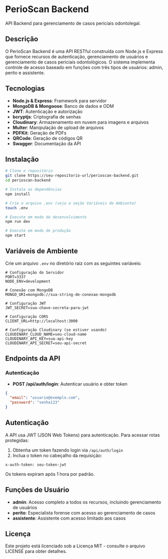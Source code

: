 # PerioScan Backend

API Backend para gerenciamento de casos periciais odontolegal.

## Descrição

O PerioScan Backend é uma API RESTful construída com Node.js e Express que fornece recursos de autenticação, gerenciamento de usuários e gerenciamento de casos periciais odontológicos. O sistema implementa controle de acesso baseado em funções com três tipos de usuários: admin, perito e assistente.

## Tecnologias

- **Node.js & Express**: Framework para servidor
- **MongoDB & Mongoose**: Banco de dados e ODM
- **JWT**: Autenticação e autorização
- **bcryptjs**: Criptografia de senhas
- **Cloudinary**: Armazenamento em nuvem para imagens e arquivos
- **Multer**: Manipulação de upload de arquivos
- **PDFKit**: Geração de PDFs
- **QRCode**: Geração de códigos QR
- **Swagger**: Documentação da API

## Instalação

```bash
# Clone o repositório
git clone https://seu-repositorio-url/perioscan-backend.git
cd perioscan-backend

# Instale as dependências
npm install

# Crie o arquivo .env (veja a seção Variáveis de Ambiente)
touch .env

# Execute em modo de desenvolvimento
npm run dev

# Execute em modo de produção
npm start
```

## Variáveis de Ambiente

Crie um arquivo `.env` no diretório raiz com as seguintes variáveis:

```env
# Configuração do Servidor
PORT=3337
NODE_ENV=development

# Conexão com MongoDB
MONGO_URI=mongodb://sua-string-de-conexao-mongodb

# Configuração JWT
JWT_SECRET=sua-chave-secreta-para-jwt

# Configuração CORS
CLIENT_URL=http://localhost:3000

# Configuração Cloudinary (se estiver usando)
CLOUDINARY_CLOUD_NAME=seu-cloud-name
CLOUDINARY_API_KEY=sua-api-key
CLOUDINARY_API_SECRET=seu-api-secret
```

## Endpoints da API

### Autenticação

- **POST /api/auth/login**: Autenticar usuário e obter token

```json
{
  "email": "usuario@exemplo.com",
  "password": "senha123"
}
```

## Autenticação

A API usa JWT (JSON Web Tokens) para autenticação. Para acessar rotas protegidas:

1. Obtenha um token fazendo login via `/api/auth/login`
2. Inclua o token no cabeçalho da requisição:

```
x-auth-token: seu-token-jwt
```

Os tokens expiram após 1 hora por padrão.

## Funções de Usuário

- **admin**: Acesso completo a todos os recursos, incluindo gerenciamento de usuários
- **perito**: Especialista forense com acesso ao gerenciamento de casos
- **assistente**: Assistente com acesso limitado aos casos

## Licença

Este projeto está licenciado sob a Licença MIT - consulte o arquivo LICENSE para obter detalhes.
